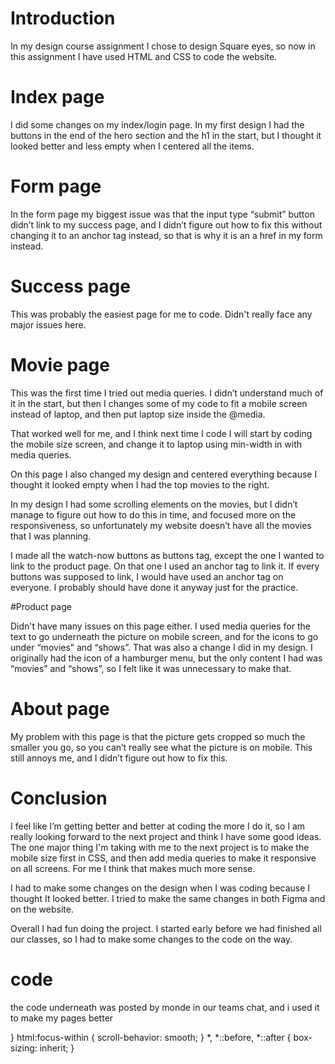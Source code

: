# Introduction 

 In my design course assignment I chose to design Square eyes, so now in this assignment I have used HTML and CSS to code the website. 

 # Index page 

I did some changes on my index/login page. In my first design I had the buttons in the end of the hero section and the h1 in the start, but I thought it looked better and less empty when I centered all the items. 

 # Form page 

In the form page my biggest issue was that the input type “submit” button didn’t link to my success page, and I didn’t figure out how to fix this without changing it to an anchor tag instead, so that is why it is an a href in my form instead.  

 # Success page 

This was probably the easiest page for me to code. Didn't really face any major issues here. 

 # Movie page 

This was the first time I tried out media queries. I didn’t understand much of it in the start, but then I changes some of my code to fit a mobile screen instead of laptop, and then put laptop size inside the @media.  

That worked well for me, and I think next time I code I will start by coding the mobile size screen, and change it to laptop using min-width in with media queries. 

On this page I also changed my design and centered everything because I thought it looked empty when I had the top movies to the right. 

In my design I had some scrolling elements on the movies, but I didn’t manage to figure out how to do this in time, and focused more on the responsiveness, so unfortunately my website doesn’t have all the movies that I was planning. 

I made all the watch-now buttons as buttons tag, except the one I wanted to link to the product page. On that one I used an anchor tag to link it. If every buttons was supposed to link, I would have used an anchor tag on everyone. I probably should have done it anyway just for the practice.  

 #Product page 

 Didn't have many issues on this page either. I used media queries for the text to go underneath the picture on mobile screen, and for the icons to go under “movies” and “shows”. That was also a change I did in my design. I originally had the icon of a hamburger menu, but the only content I had was “movies” and “shows”, so I felt like it was unnecessary to make that. 

 # About page 

My problem with this page is that the picture gets cropped so much the smaller you go, so you can’t really see what the picture is on mobile. This still annoys me, and I didn’t figure out how to fix this. 

 # Conclusion 

I feel like I’m getting better and better at coding the more I do it, so I am really looking forward to the next project and think I have some good ideas. The one major thing I'm taking with me to the next project is to make the mobile size first in CSS, and then add media queries to make it responsive on all screens. For me I think that makes much more sense. 

I had to make some changes on the design when I was coding because I thought It looked better. I tried to make the same changes in both Figma and on the website. 

Overall I had fun doing the project. I started early before we had finished all our classes, so I had to make some changes to the code on the way. 

# code
the code underneath was posted by monde in our teams chat, and i used it to make my pages better 

}
html:focus-within {
  scroll-behavior: smooth;
}
*,
*::before,
*::after {
  box-sizing: inherit;
}

